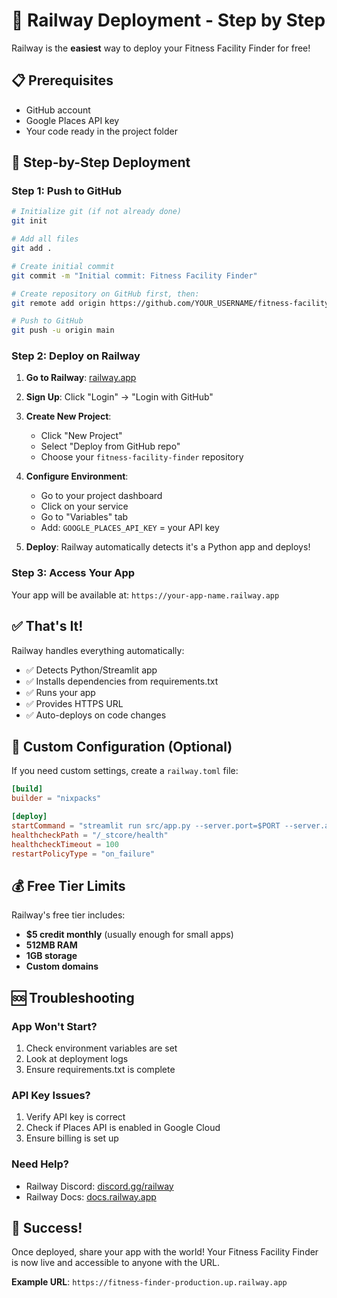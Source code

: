 # 🚀 Railway Deployment - Step by Step

Railway is the **easiest** way to deploy your Fitness Facility Finder for free!

## 📋 Prerequisites

- GitHub account
- Google Places API key
- Your code ready in the project folder

## 🚀 Step-by-Step Deployment

### Step 1: Push to GitHub

```bash
# Initialize git (if not already done)
git init

# Add all files
git add .

# Create initial commit
git commit -m "Initial commit: Fitness Facility Finder"

# Create repository on GitHub first, then:
git remote add origin https://github.com/YOUR_USERNAME/fitness-facility-finder.git

# Push to GitHub
git push -u origin main
```

### Step 2: Deploy on Railway

1. **Go to Railway**: [railway.app](https://railway.app)

2. **Sign Up**: Click "Login" → "Login with GitHub"

3. **Create New Project**: 
   - Click "New Project"
   - Select "Deploy from GitHub repo"
   - Choose your `fitness-facility-finder` repository

4. **Configure Environment**:
   - Go to your project dashboard
   - Click on your service
   - Go to "Variables" tab
   - Add: `GOOGLE_PLACES_API_KEY` = your API key

5. **Deploy**: Railway automatically detects it's a Python app and deploys!

### Step 3: Access Your App

Your app will be available at: `https://your-app-name.railway.app`

## ✅ That's It!

Railway handles everything automatically:
- ✅ Detects Python/Streamlit app
- ✅ Installs dependencies from requirements.txt
- ✅ Runs your app
- ✅ Provides HTTPS URL
- ✅ Auto-deploys on code changes

## 🔧 Custom Configuration (Optional)

If you need custom settings, create a `railway.toml` file:

```toml
[build]
builder = "nixpacks"

[deploy]
startCommand = "streamlit run src/app.py --server.port=$PORT --server.address=0.0.0.0"
healthcheckPath = "/_stcore/health"
healthcheckTimeout = 100
restartPolicyType = "on_failure"
```

## 💰 Free Tier Limits

Railway's free tier includes:
- **$5 credit monthly** (usually enough for small apps)
- **512MB RAM**
- **1GB storage**
- **Custom domains**

## 🆘 Troubleshooting

### App Won't Start?
1. Check environment variables are set
2. Look at deployment logs
3. Ensure requirements.txt is complete

### API Key Issues?
1. Verify API key is correct
2. Check if Places API is enabled in Google Cloud
3. Ensure billing is set up

### Need Help?
- Railway Discord: [discord.gg/railway](https://discord.gg/railway)
- Railway Docs: [docs.railway.app](https://docs.railway.app)

## 🎉 Success!

Once deployed, share your app with the world! Your Fitness Facility Finder is now live and accessible to anyone with the URL.

**Example URL**: `https://fitness-finder-production.up.railway.app`
